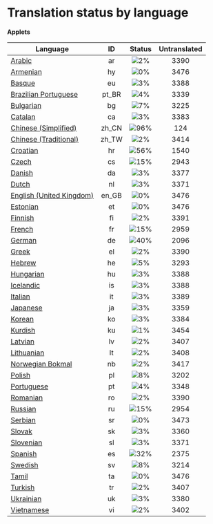 # Translation status by language
**Applets**

Language | ID | Status | Untranslated
---------|:--:|:------:|:-----------:
[Arabic](language-status/ar.md) | ar |  ![2%](http://progressed.io/bar/2) | 3390
[Armenian](language-status/hy.md) | hy |  ![0%](http://progressed.io/bar/0) | 3476
[Basque](language-status/eu.md) | eu |  ![3%](http://progressed.io/bar/3) | 3388
[Brazilian Portuguese](language-status/pt_BR.md) | pt_BR |  ![4%](http://progressed.io/bar/4) | 3339
[Bulgarian](language-status/bg.md) | bg |  ![7%](http://progressed.io/bar/7) | 3225
[Catalan](language-status/ca.md) | ca |  ![3%](http://progressed.io/bar/3) | 3383
[Chinese (Simplified)](language-status/zh_CN.md) | zh_CN |  ![96%](http://progressed.io/bar/96) | 124
[Chinese (Traditional)](language-status/zh_TW.md) | zh_TW |  ![2%](http://progressed.io/bar/2) | 3414
[Croatian](language-status/hr.md) | hr |  ![56%](http://progressed.io/bar/56) | 1540
[Czech](language-status/cs.md) | cs |  ![15%](http://progressed.io/bar/15) | 2943
[Danish](language-status/da.md) | da |  ![3%](http://progressed.io/bar/3) | 3377
[Dutch](language-status/nl.md) | nl |  ![3%](http://progressed.io/bar/3) | 3371
[English (United Kingdom)](language-status/en_GB.md) | en_GB |  ![0%](http://progressed.io/bar/0) | 3476
[Estonian](language-status/et.md) | et |  ![0%](http://progressed.io/bar/0) | 3476
[Finnish](language-status/fi.md) | fi |  ![2%](http://progressed.io/bar/2) | 3391
[French](language-status/fr.md) | fr |  ![15%](http://progressed.io/bar/15) | 2959
[German](language-status/de.md) | de |  ![40%](http://progressed.io/bar/40) | 2096
[Greek](language-status/el.md) | el |  ![2%](http://progressed.io/bar/2) | 3390
[Hebrew](language-status/he.md) | he |  ![5%](http://progressed.io/bar/5) | 3293
[Hungarian](language-status/hu.md) | hu |  ![3%](http://progressed.io/bar/3) | 3388
[Icelandic](language-status/is.md) | is |  ![3%](http://progressed.io/bar/3) | 3388
[Italian](language-status/it.md) | it |  ![3%](http://progressed.io/bar/3) | 3389
[Japanese](language-status/ja.md) | ja |  ![3%](http://progressed.io/bar/3) | 3359
[Korean](language-status/ko.md) | ko |  ![3%](http://progressed.io/bar/3) | 3384
[Kurdish](language-status/ku.md) | ku |  ![1%](http://progressed.io/bar/1) | 3454
[Latvian](language-status/lv.md) | lv |  ![2%](http://progressed.io/bar/2) | 3407
[Lithuanian](language-status/lt.md) | lt |  ![2%](http://progressed.io/bar/2) | 3408
[Norwegian Bokmal](language-status/nb.md) | nb |  ![2%](http://progressed.io/bar/2) | 3417
[Polish](language-status/pl.md) | pl |  ![8%](http://progressed.io/bar/8) | 3202
[Portuguese](language-status/pt.md) | pt |  ![4%](http://progressed.io/bar/4) | 3348
[Romanian](language-status/ro.md) | ro |  ![2%](http://progressed.io/bar/2) | 3390
[Russian](language-status/ru.md) | ru |  ![15%](http://progressed.io/bar/15) | 2954
[Serbian](language-status/sr.md) | sr |  ![0%](http://progressed.io/bar/0) | 3473
[Slovak](language-status/sk.md) | sk |  ![3%](http://progressed.io/bar/3) | 3360
[Slovenian](language-status/sl.md) | sl |  ![3%](http://progressed.io/bar/3) | 3371
[Spanish](language-status/es.md) | es |  ![32%](http://progressed.io/bar/32) | 2375
[Swedish](language-status/sv.md) | sv |  ![8%](http://progressed.io/bar/8) | 3214
[Tamil](language-status/ta.md) | ta |  ![0%](http://progressed.io/bar/0) | 3476
[Turkish](language-status/tr.md) | tr |  ![2%](http://progressed.io/bar/2) | 3407
[Ukrainian](language-status/uk.md) | uk |  ![3%](http://progressed.io/bar/3) | 3380
[Vietnamese](language-status/vi.md) | vi |  ![2%](http://progressed.io/bar/2) | 3402
